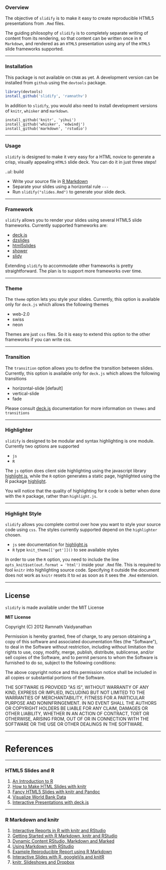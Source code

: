 ### Overview ###

The objective of `slidify` is to make it easy to create reproducible HTML5 presentations from `.Rmd` files. 

The guiding philosophy of `slidify` is to completely separate writing of content from its rendering, so that content can be written once in `R Markdown`, and rendered as an `HTML5` presentation using any of the `HTML5` slide frameworks supported.

---

### Installation ###

This package is not available on `CRAN` as yet. A development version can be installed from `github` using the `devtools` package. 

```R
library(devtools)
install_github('slidify', 'ramnathv')
```

In addition to `slidify`, you would also need to install development versions of `knitr`, `whisker` and `markdown`.

```{r eval = F}
install_github('knitr', 'yihui')
install_github('whisker', 'edwindj')
install_github('markdown', 'rstudio')
```
 
---

### Usage ###

`slidify` is designed to make it very easy for a HTML novice to generate a crisp, visually appealing `HTML5` slide deck. You can do it in just three steps!

..ul: build

* Write your source file in [R Markdown](http://goo.gl/KKdaf)
* Separate your slides using a horizontal rule `---`
* Run `slidify("slides.Rmd")` to generate your slide deck.


---

### Framework ###

`slidify` allows you to render your slides using several HTML5 slide frameworks. Currently supported frameworks are:

* [deck.js][1]
* [dzslides][2]
* [html5slides][3]
* [shower][4]
* [slidy][5]

Extending `slidify` to accommodate other frameworks is pretty straightforward. The plan is to support more frameworks over time.

[1]: http://imakewebthings.com/deck.js/
[2]: http://paulrouget.com/dzslides/
[3]: http://html5slides.googlecode.com/
[4]: http://pepelsbey.github.com/shower/en.htm
[5]: http://www.w3.org/Talks/Tools/Slidy2/Overview.html#(1)

---

### Theme ###

The `theme` option lets you style your slides. Currently, this option is available only for `deck.js` which allows the following themes

* web-2.0
* swiss
* neon

Themes are just `css` files. So it is easy to extend this option to the other frameworks if you can write css. 

---

### Transition ###

The `transition` option allows you to define the transition between slides. Currently, this option is available only for `deck.js` which allows the following transitions

* horizontal-slide [default]
* vertical-slide
* fade

Please consult [deck.js](http://goo.gl/UFthM) documentation for more information on `themes` and `transitions`


---

### Highlighter ###

`slidify` is designed to be modular and syntax highlighting is one module. Currently two options are supported

* `js` 
* `R`

The `js` option does client side highlighting using the javascript library [highlight.js][5], while the `R` option generates a static page, highlighted using the R package [highlight][6]. 

You will notice that the quality of highlighting for `R` code is better when done with the `R` package, rather than `highlight.js`.


[5]: http://softwaremaniacs.org/soft/highlight/en/
[6]: http://goo.gl/uy8Ww

---

### Highlight Style ###

`slidify` allows you complete control over how you want to style your source code using `css`. The styles currently supported depend on the `highlighter` chosen.

* `js` see documentation for [highlight.js](http://goo.gl/uEJj)
* `R`  type `knit_theme[['get']]()` to see available styles


In order to use the `R` option, you need to include the line `opts_knit$set(out.format = 'html')` inside your `.Rmd` file. This is required to fool `knitr` into highlighting source code. Specifying it outside the document does not work as `knitr` resets it to `md` as soon as it sees the `.Rmd` extension.

---

## License ##

`slidify` is made available under the MIT License

**MIT License**

Copyright (C) 2012 Ramnath Vaidyanathan

Permission is hereby granted, free of charge, to any person obtaining a copy of this software and associated documentation files (the "Software"), to deal in the Software without restriction, including without limitation the rights to use, copy, modify, merge, publish, distribute, sublicense, and/or sell copies of the Software, and to permit persons to whom the Software is furnished to do so, subject to the following conditions:

The above copyright notice and this permission notice shall be included in all copies or substantial portions of the Software.

THE SOFTWARE IS PROVIDED "AS IS", WITHOUT WARRANTY OF ANY KIND, EXPRESS OR IMPLIED, INCLUDING BUT NOT LIMITED TO THE WARRANTIES OF MERCHANTABILITY, FITNESS FOR A PARTICULAR PURPOSE AND NONINFRINGEMENT. IN NO EVENT SHALL THE AUTHORS OR COPYRIGHT HOLDERS BE LIABLE FOR ANY CLAIM, DAMAGES OR OTHER LIABILITY, WHETHER IN AN ACTION OF CONTRACT, TORT OR OTHERWISE, ARISING FROM, OUT OF OR IN CONNECTION WITH THE SOFTWARE OR THE USE OR OTHER DEALINGS IN THE SOFTWARE.

---

# References #

---

### HTML5 Slides and R ###


1. [An Introduction to R](http://goo.gl/L79xW)
2. [How to Make HTML Slides with knitr](http://goo.gl/7C907)
3. [Fancy HTML5 Slides with knitr and Pandoc](http://goo.gl/Uqnq3)
4. [Visualize World Bank Data](http://goo.gl/QlTA4)
5. [Interactive Presentations with deck.js](http://goo.gl/kdhBO)

---

### R Markdown and knitr ###

1. [Interactive Reports in R with knitr and RStudio](http://goo.gl/oTeV5)
2. [Getting Started with R Markdown, knitr and RStudio](http://goo.gl/ALjtQ)
3. [Dynamic Content RStudio, Markdown and Marked](http://goo.gl/84D5E)
4. [Using Markdown with RStudio](http://goo.gl/KKdaf)
5. [Example Reproducible Report using R Markdown](http://goo.gl/ZQF1u)
6. [Interactive Slides with R, googleVis and knitR](http://goo.gl/cVS9W)
7. [knitr, Slideshows and Dropbox](http://goo.gl/ZTSD7)


